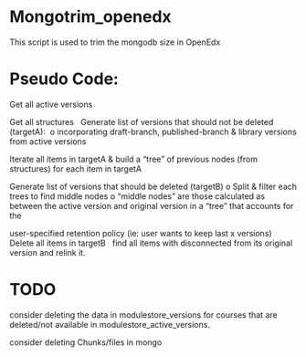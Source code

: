 # Mongotrim_openedx

This script is used to trim the mongodb size in OpenEdx




# Pseudo Code: 

Get all active versions 

Get all structures 
 
Generate list of versions that should not be deleted (targetA):  
  o incorporating draft-branch, published-branch & library versions from active versions 
 

Iterate all items in targetA & build a “tree” of previous nodes (from structures) for each item in targetA 
 

Generate list of versions that should be deleted (targetB) 
  o Split & filter each trees to find middle nodes 
  o “middle nodes” are those calculated as between the active version and original version in a “tree” that accounts for the 

user-specified retention policy (ie: user wants to keep last x versions) 
 
Delete all items in targetB 
 
find all items with disconnected from its original version and relink it.  
# TODO 

consider deleting the data in modulestore_versions for courses that are deleted/not available in modulestore_active_versions.

consider deleting Chunks/files in mongo 
